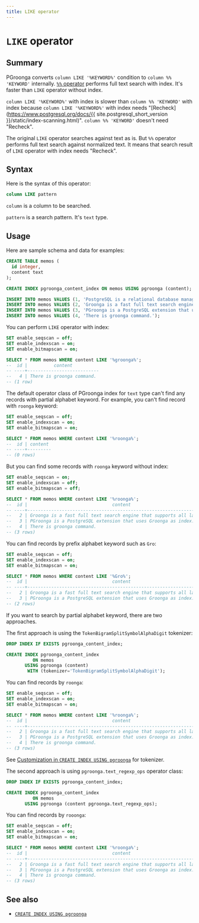 ```yaml
---
title: LIKE operator
---
```


# `LIKE` operator

## Summary

PGroonga converts `column LIKE '%KEYWORD%'` condition to `column %% 'KEYWORD'` internally. [`%%` operator](match.html) performs full text search with index. It's faster than `LIKE` operator without index.

`column LIKE '%KEYWORD%'` with index is slower than `column %% 'KEYWORD'` with index because `column LIKE '%KEYWORD%'` with index needs "[Recheck](https://www.postgresql.org/docs/{{ site.postgresql_short_version }}/static/index-scanning.html)". `column %% 'KEYWORD'` doesn't need "Recheck".

The original `LIKE` operator searches against text as is. But `%%` operator performs full text search against normalized text. It means that search result of `LIKE` operator with index needs "Recheck".


## Syntax

Here is the syntax of this operator:

```sql
column LIKE pattern
```

`column` is a column to be searched.

`pattern` is a search pattern. It's `text` type.

## Usage

Here are sample schema and data for examples:

```sql
CREATE TABLE memos (
  id integer,
  content text
);

CREATE INDEX pgroonga_content_index ON memos USING pgroonga (content);
```

```sql
INSERT INTO memos VALUES (1, 'PostgreSQL is a relational database management system.');
INSERT INTO memos VALUES (2, 'Groonga is a fast full text search engine that supports all languages.');
INSERT INTO memos VALUES (3, 'PGroonga is a PostgreSQL extension that uses Groonga as index.');
INSERT INTO memos VALUES (4, 'There is groonga command.');
```

You can perform `LIKE` operator with index:

```sql
SET enable_seqscan = off;
SET enable_indexscan = on;
SET enable_bitmapscan = on;

SELECT * FROM memos WHERE content LIKE '%groonga%';
--  id |          content          
-- ----+---------------------------
--   4 | There is groonga command.
-- (1 row)
```

The default operator class of PGroonga index for `text` type can't find any records with partial alphabet keyword. For example, you can't find record with `roonga` keyword:

```sql
SET enable_seqscan = off;
SET enable_indexscan = on;
SET enable_bitmapscan = on;

SELECT * FROM memos WHERE content LIKE '%roonga%';
--  id | content 
-- ----+---------
-- (0 rows)
```

But you can find some records with `roonga` keyword without index:

```sql
SET enable_seqscan = on;
SET enable_indexscan = off;
SET enable_bitmapscan = off;

SELECT * FROM memos WHERE content LIKE '%roonga%';
--  id |                                content                                 
-- ----+------------------------------------------------------------------------
--   2 | Groonga is a fast full text search engine that supports all languages.
--   3 | PGroonga is a PostgreSQL extension that uses Groonga as index.
--   4 | There is groonga command.
-- (3 rows)
```

You can find records by prefix alphabet keyword such as `Gro`:

```sql
SET enable_seqscan = off;
SET enable_indexscan = on;
SET enable_bitmapscan = on;

SELECT * FROM memos WHERE content LIKE '%Gro%';
--  id |                                content                                 
-- ----+------------------------------------------------------------------------
--   2 | Groonga is a fast full text search engine that supports all languages.
--   3 | PGroonga is a PostgreSQL extension that uses Groonga as index.
-- (2 rows)
```

If you want to search by partial alphabet keyword, there are two approaches.

The first approach is using the `TokenBigramSplitSymbolAlphaDigit` tokenizer:

```sql
DROP INDEX IF EXISTS pgroonga_content_index;

CREATE INDEX pgroonga_content_index
          ON memos
       USING pgroonga (content)
        WITH (tokenizer='TokenBigramSplitSymbolAlphaDigit');
```

You can find records by `roonga`:

```sql
SET enable_seqscan = off;
SET enable_indexscan = on;
SET enable_bitmapscan = on;

SELECT * FROM memos WHERE content LIKE '%roonga%';
--  id |                                content                                 
-- ----+------------------------------------------------------------------------
--   2 | Groonga is a fast full text search engine that supports all languages.
--   3 | PGroonga is a PostgreSQL extension that uses Groonga as index.
--   4 | There is groonga command.
-- (3 rows)
```

See [Customization in `CREATE INDEX USING pgroonga`](../create-index-using-pgroonga.html#customization) for tokenizer.

The second approach is using `pgroonga.text_regexp_ops` operator class:

```sql
DROP INDEX IF EXISTS pgroonga_content_index;

CREATE INDEX pgroonga_content_index
          ON memos
       USING pgroonga (content pgroonga.text_regexp_ops);
```

You can find records by `rooonga`:

```sql
SET enable_seqscan = off;
SET enable_indexscan = on;
SET enable_bitmapscan = on;

SELECT * FROM memos WHERE content LIKE '%roonga%';
--  id |                                content                                 
-- ----+------------------------------------------------------------------------
--   2 | Groonga is a fast full text search engine that supports all languages.
--   3 | PGroonga is a PostgreSQL extension that uses Groonga as index.
--   4 | There is groonga command.
-- (3 rows)
```

## See also

  * [`CREATE INDEX USING pgroonga`](../create-index-using-pgroonga.html)

